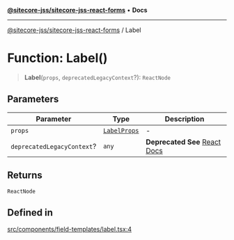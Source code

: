[**@sitecore-jss/sitecore-jss-react-forms**](../README.md) • **Docs**

***

[@sitecore-jss/sitecore-jss-react-forms](../README.md) / Label

# Function: Label()

> **Label**(`props`, `deprecatedLegacyContext`?): `ReactNode`

## Parameters

| Parameter | Type | Description |
| ------ | ------ | ------ |
| `props` | [`LabelProps`](../type-aliases/LabelProps.md) | - |
| `deprecatedLegacyContext`? | `any` | **Deprecated** **See** [React Docs](https://legacy.reactjs.org/docs/legacy-context.html#referencing-context-in-lifecycle-methods) |

## Returns

`ReactNode`

## Defined in

[src/components/field-templates/label.tsx:4](https://github.com/Sitecore/jss/blob/fe1d78ae02ea5d97f1dff80e45e93416079d4dc7/packages/sitecore-jss-react-forms/src/components/field-templates/label.tsx#L4)
